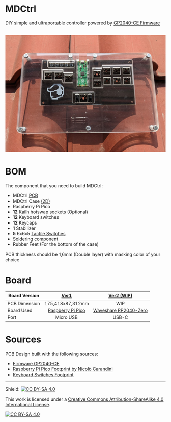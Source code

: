 # MDCtrl
DIY simple and ultraportable controller powered by [GP2040-CE Firmware](https://github.com/OpenStickCommunity/GP2040-CE)

![Finished MDCtrl](Assets/images/finished.jpg)
---

# BOM

The component that you need to build MDCtrl:
- MDCtrl [PCB](/Ver1/pcb/)
- MDCtrl Case [(2D)](/Case/)
- Raspberry Pi Pico 
- **12** Kailh hotswap sockets (Optional)
- **12** Keyboard switches
- **12** Keycaps
- **1** Stabilizer
- **5** 6x6x5 [Tactile Switches](https://www.hdk.co.jp/pdf/eng/e291702.pdf)
- Soldering component
- Rubber Feet (For the bottom of the case)

PCB thickness should be 1,6mm (Double layer) with masking color of your choice


# Board

Board Version |   [Ver1](/Ver1/)  |  [Ver2 (WIP)](/Ver2/)  |
--------------|:-----------------:|:----------------:|
PCB Dimension | 175,418x87,312mm  | WIP              |
Board Used    | [Raspberry Pi Pico](https://www.raspberrypi.com/products/raspberry-pi-pico/) | [Waveshare RP2040-Zero](https://www.waveshare.com/rp2040-zero.htm)|
Port          | Micro USB         | USB-C            |




# Sources

PCB Design built with the following sources:
- [Firmware GP2040-CE](https://github.com/OpenStickCommunity/GP2040-CE)
- [Raspberry Pi Pico Footprint by Nicolò Carandini](https://github.com/ncarandini/KiCad-RP-Pico)
- [Keyboard Switches Footprint](https://github.com/ebastler/marbastlib)

---

Shield: [![CC BY-SA 4.0][cc-by-sa-shield]][cc-by-sa]

This work is licensed under a
[Creative Commons Attribution-ShareAlike 4.0 International License][cc-by-sa].

[![CC BY-SA 4.0][cc-by-sa-image]][cc-by-sa]

[cc-by-sa]: http://creativecommons.org/licenses/by-sa/4.0/
[cc-by-sa-image]: https://licensebuttons.net/l/by-sa/4.0/88x31.png
[cc-by-sa-shield]: https://img.shields.io/badge/License-CC%20BY--SA%204.0-lightgrey.svg
